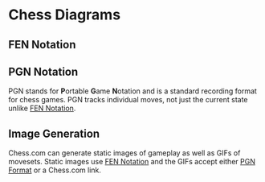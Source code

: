 ---
---
# Chess Diagrams

## FEN Notation

## PGN Notation

PGN stands for **P**ortable **G**ame **N**otation and is a standard recording
format for chess games. PGN tracks individual moves, not just the current state
unlike [FEN Notation](#fen-notation).

## Image Generation

Chess.com can generate static images of gameplay as well as GIFs of movesets.
Static images use [FEN Notation](#fen-notation) and the GIFs accept either [PGN
Format](#pgn-notation) or a Chess.com link.
